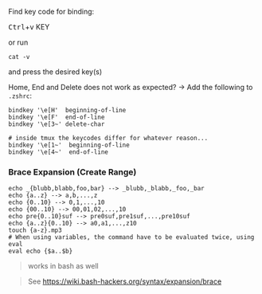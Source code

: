 Find key code for binding:

<kbd>Ctrl</kbd>+<kbd>v</kbd> KEY

or run

    cat -v

and press the desired key(s)

Home, End and Delete does not work as expected? -> Add the following to `.zshrc`:

    bindkey '\e[H'  beginning-of-line
    bindkey '\e[F'  end-of-line
    bindkey '\e[3~' delete-char

    # inside tmux the keycodes differ for whatever reason...
    bindkey '\e[1~'  beginning-of-line
    bindkey '\e[4~'  end-of-line

### Brace Expansion (Create Range)

    echo _{blubb,blabb,foo,bar} --> _blubb,_blabb,_foo,_bar
    echo {a..z} --> a,b,...,z
    echo {0..10} --> 0,1,...,10
    echo {00..10} --> 00,01,02,...,10
    echo pre{0..10}suf --> pre0suf,pre1suf,...,pre10suf
    echo {a..z}{0..10} --> a0,a1,...,z10
    touch {a-z}.mp3
    # When using variables, the command have to be evaluated twice, using eval
    eval echo {$a..$b}

> works in bash as well

> See https://wiki.bash-hackers.org/syntax/expansion/brace
